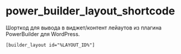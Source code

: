 # power_builder_layout_shortcode

Шорткод для вывода в виджет/контент лейаутов из плагина PowerBuilder для WordPress.

```[builder_layout id="%LAYOUT_ID%"]```
